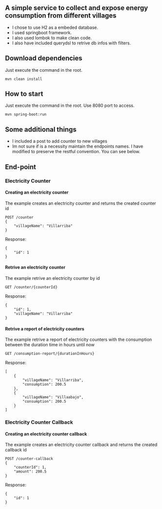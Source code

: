 ## A simple service to collect and expose energy consumption from different villages

* I chose to use H2 as a embeded database.
* I used springboot framework.
* I also used lombok to make clean code.
* I also have included querydsl to retrive db infos with filters.

## Download dependencies
Just execute the command in the root.

    mvn clean install

## How to start
Just execute the command in the root. Use 8080 port to access.

    mvn spring-boot:run
    
## Some additional things
* I included a post to add counter to new villages
* Im not sure if is a necessity maintain the endpoints names. I have modified to preserve the restful convention. You can see below.

## End-point

### Electricity Counter

#### Creating an electricity counter

The example creates an electricity counter and returns the created counter id

    POST /counter
    {
        "villageName": "Villarriba"
    }

Response:

    {
        "id": 1
    }
    
#### Retrive an electricity counter

The example retrive an electricity counter by id

    GET /counter/{counterId}
    
Response:

    {
        "id": 1,
        "villageName": "Villarriba"
    }
    
#### Retrive a report of electricity counters

The example retrive a report of electricity counters with the consumption between the duration time in hours until now

    GET /consumption-report/{durationInHours}
    
Response:

    [
	    {
	        "villageName": "Villarriba",
	        "consumption": 200.5
	    },
	    {
	        "villageName": "Villaabajo",
	        "consumption": 200.5
	    }
    ]
    
### Electricity Counter Callback

#### Creating an electricity counter callback

The example creates an electricity counter callback and returns the created callback id

    POST /counter-callback
    {
        "counterId": 1,
        "amount": 200.5
    }

Response:

    {
        "id": 1
    }